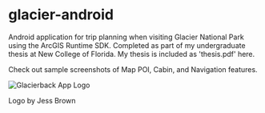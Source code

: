 # glacier-android
Android application for trip planning when visiting Glacier National Park using the ArcGIS Runtime SDK. Completed as part of my undergraduate thesis at New College of Florida. My thesis is included as 'thesis.pdf' here.

Check out sample screenshots of Map POI, Cabin, and Navigation features.

![Glacierback App Logo](https://user-images.githubusercontent.com/23608216/114603487-a125f900-9c4c-11eb-8976-12bf10281370.png) 

Logo by Jess Brown


